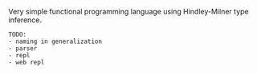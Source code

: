 Very simple functional programming language using Hindley-Milner type inference.

```
TODO:
- naming in generalization
- parser
- repl
- web repl
```
